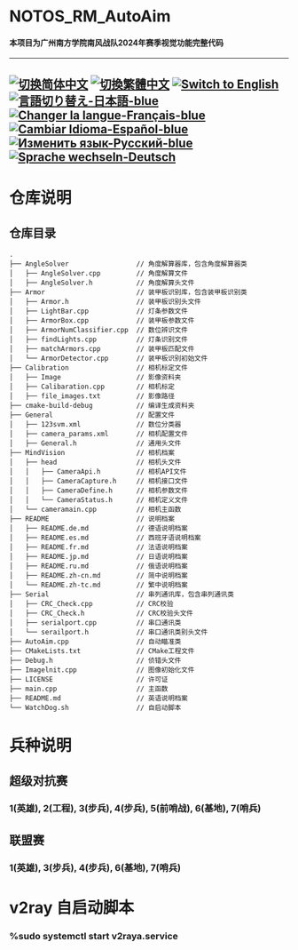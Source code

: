 # NOTOS_RM_AutoAim
#### 本项目为广州南方学院南风战队2024年赛季视觉功能完整代码

---
[![切换简体中文](https://img.shields.io/badge/切换语言-简体中文-blue)](https://github.com/lizuju/NOTOS_RM_AutoAim/blob/main/README/README.zh-cn.md)
[![切換繁體中文](https://img.shields.io/badge/切換語言-繁體中文-blue)](https://github.com/lizuju/NOTOS_RM_AutoAim/blob/main/README/README.zh-tc.md)
[![Switch to English](https://img.shields.io/badge/Switch-English-blue)](https://github.com/lizuju/NOTOS_RM_AutoAim/blob/main/README.md)
[![言語切り替え-日本語-blue](https://img.shields.io/badge/言語切り替え-日本語-blue)](https://github.com/lizuju/NOTOS_RM_AutoAim/blob/main/README/README.jp.md)
[![Changer la langue-Français-blue](https://img.shields.io/badge/Changer%20la%20langue-Fran%C3%A7ais-blue)](https://github.com/lizuju/NOTOS_RM_AutoAim/blob/main/README/README.fr.md)
[![Cambiar Idioma-Español-blue](https://img.shields.io/badge/Cambiar%20Idioma-Espa%C3%B1ol-blue)](https://github.com/lizuju/NOTOS_RM_AutoAim/blob/main/README/README.es.md)
[![Изменить язык-Русский-blue](https://img.shields.io/badge/Изменить%20язык-Русский-blue)](https://github.com/lizuju/NOTOS_RM_AutoAim/blob/main/README/README.ru.md)
[![Sprache wechseln-Deutsch](https://img.shields.io/badge/Sprache%20wechseln-Deutsch-blue)](https://github.com/lizuju/NOTOS_RM_AutoAim/blob/main/README/README.de.md)
---

# 仓库说明

## 仓库目录
    .
    ├── AngleSolver                 // 角度解算器库，包含角度解算器类
    │   ├── AngleSolver.cpp         // 角度解算文件
    │   ├── AngleSolver.h           // 角度解算头文件
    ├── Armor                       // 装甲板识别库，包含装甲板识别类
    │   ├── Armor.h                 // 装甲板识别头文件
    │   ├── LightBar.cpp            // 灯条参数文件
    │   ├── ArmorBox.cpp            // 装甲板参数文件
    │   ├── ArmorNumClassifier.cpp  // 数位辨识文件
    │   ├── findLights.cpp          // 灯条识别文件
    │   ├── matchArmors.cpp         // 装甲板匹配文件
    │   └── ArmorDetector.cpp       // 装甲板识别初始文件
    ├── Calibration                 // 相机标定文件
    │   ├── Image                   // 影像资料夹
    │   ├── Calibaration.cpp        // 相机标定
    │   ├── file_images.txt         // 影像路径
    ├── cmake-build-debug           // 编译生成资料夹
    ├── General                     // 配置文件
    │   ├── 123svm.xml              // 数位分类器
    │   ├── camera_params.xml     	// 相机配置文件
    │   ├── General.h               // 通用头文件
    ├── MindVision                  // 相机档案
    │   ├── head                    // 相机头文件
    │   │   ├── CameraApi.h         // 相机API文件
    │   │   ├── CameraCapture.h     // 相机接口文件
    │   │   ├── CameraDefine.h      // 相机参数文件
    │   │   └── CameraStatus.h      // 相机定义文件
    │   └── cameramain.cpp          // 相机主函数
    ├── README                      // 说明档案
    │   ├── README.de.md            // 德语说明档案
    │   ├── README.es.md            // 西班牙语说明档案
    │   ├── README.fr.md            // 法语说明档案
    │   ├── README.jp.md            // 日语说明档案
    │   ├── README.ru.md            // 俄语说明档案
    │   ├── README.zh-cn.md         // 简中说明档案
    │   └── README.zh-tc.md         // 繁中说明档案
    ├── Serial                      // 串列通讯库，包含串列通讯类
    │   ├── CRC_Check.cpp           // CRC校验
    │   ├── CRC_Check.h             // CRC校验头文件
    │   ├── serialport.cpp          // 串口通讯类
    │   └── serailport.h            // 串口通讯类别头文件
    ├── AutoAim.cpp                 // 自动瞄准类
    ├── CMakeLists.txt              // CMake工程文件 
    ├── Debug.h                     // 侦错头文件
    ├── Imagelnit.cpp               // 图像初始化文件
    ├── LICENSE                     // 许可证 
    ├── main.cpp                    // 主函数
    ├── README.md                   // 英语说明档案
    └── WatchDog.sh                 // 自启动脚本

# 兵种说明

## 超级对抗赛
### 1(英雄), 2(工程), 3(步兵), 4(步兵), 5(前哨战), 6(基地), 7(哨兵)

## 联盟赛
### 1(英雄), 3(步兵), 4(步兵), 6(基地), 7(哨兵)

# v2ray 自启动脚本
### %sudo systemctl start v2raya.service